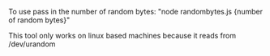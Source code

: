 To use pass in the number of random bytes: "node randombytes.js {number of random bytes}"

This tool only works on linux based machines because it reads from /dev/urandom
